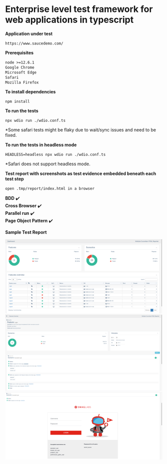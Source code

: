 # Enterprise level test framework for web applications in typescript

<b>Application under test</b>

```
https://www.saucedemo.com/
```

<b>Prerequisites</b>

```
node >=12.6.1
Google Chrome
Microsoft Edge
Safari
Mozilla Firefox
```

<b>To install dependencies</b>

```
npm install
```


<b>To run the tests</b>

```
npx wdio run ./wdio.conf.ts
```
*Some safari tests might be flaky due to wait/sync issues and need to be fixed.

<b>To run the tests in headless mode</b>

```
HEADLESS=headless npx wdio run ./wdio.conf.ts
```
*Safari does not support headless mode.

<b>Test report with screenshots as test evidence embedded beneath each test step</b>

```
open .tmp/report/index.html in a browser
```

<b>BDD</b> :heavy_check_mark:  
<b>Cross Browser</b> :heavy_check_mark:  
<b>Parallel run</b> :heavy_check_mark:  
<b>Page Object Pattern</b> :heavy_check_mark:  

<b>Sample Test Report</b>

![img.png](assets/img.png)
![img_1.png](assets/img_1.png)
![img_2.png](assets/img_2.png)
